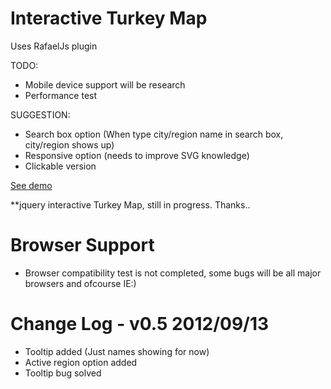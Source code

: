 # Interactive Turkey Map

Uses RafaelJs plugin 

TODO:
- Mobile device support will be research
- Performance test

SUGGESTION:
- Search box option (When type city/region name in search box, city/region shows up)
- Responsive option (needs to improve SVG knowledge)
- Clickable version


[See demo](http://selengora.com/test/harita)

**jquery interactive Turkey Map, still in progress. Thanks..

# Browser Support
- Browser compatibility test is not completed, some bugs will be all major browsers and ofcourse IE:)

# Change Log - v0.5 2012/09/13

- Tooltip added (Just names showing for now)
- Active region option added
- Tooltip bug solved